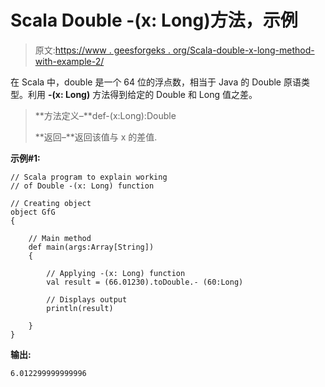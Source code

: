 # Scala Double -(x: Long)方法，示例

> 原文:[https://www . geesforgeks . org/Scala-double-x-long-method-with-example-2/](https://www.geeksforgeeks.org/scala-double-x-long-method-with-example-2/)

在 Scala 中，double 是一个 64 位的浮点数，相当于 Java 的 Double 原语类型。利用 **-(x: Long)** 方法得到给定的 Double 和 Long 值之差。

> **方法定义–**def-(x:Long):Double
> 
> **返回–**返回该值与 x 的差值.

**示例#1:**

```
// Scala program to explain working 
// of Double -(x: Long) function

// Creating object
object GfG
{ 

    // Main method
    def main(args:Array[String])
    {

        // Applying -(x: Long) function
        val result = (66.01230).toDouble.- (60:Long)

        // Displays output
        println(result)

    }
} 
```

**输出:**

```
6.012299999999996

```